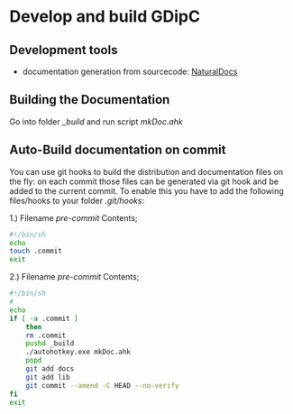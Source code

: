 # Develop and build GDipC

## Development tools

* documentation generation from sourcecode: [NaturalDocs](https://www.naturaldocs.org/)

## Building the Documentation

Go into folder *_build* and run script *mkDoc.ahk*

## Auto-Build documentation on commit

You can use git hooks to build the distribution and documentation files on the fly: on each commit those files can be generated via git hook and be added to the current commit. To enable this you have to add the following files/hooks to your folder *.git/hooks*:

1.) Filename *pre-commit* 
Contents;
```bash
#!/bin/sh
echo 
touch .commit 
exit
```

2.) Filename *pre-commit* 
Contents;
```bash
#!/bin/sh
#
echo
if [ -a .commit ]
    then
    rm .commit
	pushd _build
	./autohotkey.exe mkDoc.ahk
	popd
    git add docs
	git add lib
    git commit --amend -C HEAD --no-verify
fi
exit
```